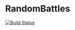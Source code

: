 # RandomBattles

[![Build Status](https://travis-ci.com/pvpisistratus/RandomBattles.jl.svg?branch=master)](https://travis-ci.com/pvpisistratus/RandomBattles.jl)
